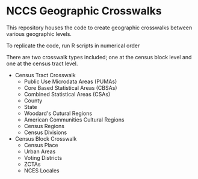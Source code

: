 # NCCS Geographic Crosswalks

This repository houses the code to create geographic crosswalks between various geographic levels. 

To replicate the code, run R scripts in numerical order

There are two crosswalk types included; one at the census block level and one at the census tract level. 

- Census Tract Crosswalk
  - Public Use Microdata Areas (PUMAs)
  - Core Based Statistical Areas (CBSAs)
  - Combined Statistical Areas (CSAs)
  - County
  - State
  - Woodard's Cutural Regions
  - American Communities Cultural Regions
  - Census Regions
  - Census Divisions
- Census Block Crosswalk
  - Census Place
  - Urban Areas
  - Voting Districts
  - ZCTAs
  - NCES Locales
    
